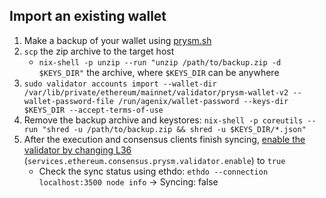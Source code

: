 ## Import an existing wallet

1. Make a backup of your wallet using [prysm.sh][backup]
2. `scp` the zip archive to the target host
   - `nix-shell -p unzip --run "unzip /path/to/backup.zip -d $KEYS_DIR"` the archive, where `$KEYS_DIR` can be anywhere
3. `sudo validator accounts import --wallet-dir /var/lib/private/ethereum/mainnet/validator/prysm-wallet-v2 --wallet-password-file /run/agenix/wallet-password --keys-dir $KEYS_DIR --accept-terms-of-use`
4. Remove the backup archive and keystores: `nix-shell -p coreutils --run "shred -u /path/to/backup.zip && shred -u $KEYS_DIR/*.json"`
5. After the execution and consensus clients finish syncing, [enable the validator by changing L36](../ethereum.nix) (`services.ethereum.consensus.prysm.validator.enable`) to `true`
   - Check the sync status using ethdo: `ethdo --connection localhost:3500 node info` -> Syncing: false

[backup]: https://docs.prylabs.network/docs/wallet/nondeterministic#backup-validator-accounts
